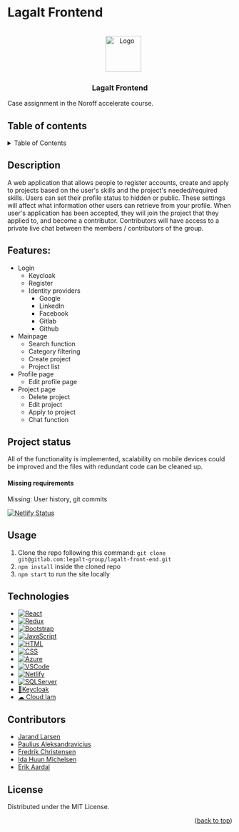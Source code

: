<a name="readme-top"></a>

# Lagalt Frontend

<!-- PROJECT LOGO -->

<br />
<div align="center">
    <img src="https://gitlab.com/legalt-group/lagalt-front-end/uploads/81662aed7406d8bbdb88f1b6450d3ba5/lagalt-logo.png" alt="Logo" width="80" height="80">

<h3 align="center">Lagalt Frontend</h3>
</div>

Case assignment in the Noroff accelerate course.

<!-- TABLE OF CONTENTS -->
## Table of contents
<details>
  <summary>Table of Contents</summary>
  <ol>
    <li>Description</li>
    <li>Features</li>
    <li>
        Project status
          * Missing requirements
    </li>
    <li>Usage</li>
    <li>Technologies</li>
    <li>Contributors</li>
    <li>License</li>
  </ol>
</details>

## Description
A web application that allows people to register accounts, create and apply to projects based on the user's skills and the project's needed/required skills. Users can set their profile status to hidden or public. These settings will affect what information other users can retrieve from your profile. When user's application has been accepted, they will join the project that they applied to, and become a contributor. Contributors will have access to a private live chat between the members / contributors of the group. 

## Features: 
* Login
  * Keycloak
  * Register
  * Identity providers
    * Google
    * LinkedIn
    * Facebook
    * Gitlab
    * Github
* Mainpage
  * Search function
  * Category filtering
  * Create project
  * Project list
* Profile page
  * Edit profile page
* Project page
  * Delete project
  * Edit project
  * Apply to project
  * Chat function

## Project status
All of the functionality is implemented, scalability on mobile devices could be improved and the files with redundant code can be cleaned up.

#### Missing requirements
Missing: User history, git commits

[![Netlify Status](https://api.netlify.com/api/v1/badges/a52c407d-565a-4b4e-bb9e-d268ee4b7063/deploy-status)](https://app.netlify.com/sites/lagalt/deploys)

## Usage
 
  1. Clone the repo following this command:
  ```git clone git@gitlab.com:legalt-group/lagalt-front-end.git```
  2. ``` npm install ``` inside the cloned repo
  3. ``` npm start ``` to run the site locally

## Technologies
* [![React][React.js]][React-url]
* [![Redux][Redux.com]][Redux-url]
* [![Bootstrap][Bootstrap.com]][Bootstrap-url]
* [![JavaScript][JavaScript.com]][JavaScript-url]
* [![HTML][HTML.com]][HTML-url]
* [![CSS][CSS.com]][CSS-url]
* [![Azure][Azure.com]][Azure-url]
* [![VSCode][VSCode.com]][VSCode-url]
* [![Netlify][Netlify.com]][Netlify-url]
* [![SQLServer][SQLServer.com]][SQLServer-url]
* <a href="https://www.keycloak.org/"> 🔑Keycloak </a>
* <a href="https://www.cloud-iam.com/"> ☁ Cloud Iam </a>

## Contributors
* <a href="https://www.linkedin.com/in/jarand-larsen-58852a257/">Jarand Larsen</a>
* <a href="https://www.linkedin.com/in/paulius-aleksandravicius-a12a01233/">Paulius Aleksandravicius</a>
* <a href="https://www.linkedin.com/in/fredrik-christensen-a33451159/">Fredrik Christensen</a>
* <a href="https://www.linkedin.com/in/ida-huun-michelsen/">Ida Huun Michelsen</a>
* <a href="https://www.linkedin.com/in/erik-aardal/">Erik Aardal</a>

<!-- LICENSE -->
## License

Distributed under the MIT License.

<!-- MARKDOWN LINKS & IMAGES -->
<!-- https://www.markdownguide.org/basic-syntax/#reference-style-links -->

[Next.js]: https://img.shields.io/badge/next.js-000000?style=for-the-badge&logo=nextdotjs&logoColor=white
[Next-url]: https://nextjs.org/

[React.js]: https://img.shields.io/badge/React-20232A?style=for-the-badge&logo=react&logoColor=61DAFB
[React-url]: https://reactjs.org/

[Bootstrap.com]: https://img.shields.io/badge/Bootstrap-563D7C?style=for-the-badge&logo=bootstrap&logoColor=white
[Bootstrap-url]: https://getbootstrap.com

[JQuery.com]: https://img.shields.io/badge/jQuery-0769AD?style=for-the-badge&logo=jquery&logoColor=white
[JQuery-url]: https://jquery.com

[Redux.com]: https://img.shields.io/badge/Redux-593D88?style=for-the-badge&logo=redux&logoColor=white
[Redux-url]: https://redux.js.org/

[Netlify.com]: https://img.shields.io/badge/Netlify-00C7B7?style=for-the-badge&logo=netlify&logoColor=white
[Netlify-url]: https://www.netlify.com/

[VSCode.com]: https://img.shields.io/badge/VSCode-0078D4?style=for-the-badge&logo=visual%20studio%20code&logoColor=white
[VSCode-url]: https://code.visualstudio.com/

[SQLServer.com]: https://img.shields.io/badge/Microsoft_SQL_Server-CC2927?style=for-the-badge&logo=microsoft-sql-server&logoColor=white
[SQLServer-url]: https://www.microsoft.com/en-us/sql-server/sql-server-downloads

[Azure.com]: https://img.shields.io/badge/microsoft%20azure-0089D6?style=for-the-badge&logo=microsoft-azure&logoColor=white
[Azure-url]: https://azure.microsoft.com/en-us

[JavaScript.com]: https://img.shields.io/badge/JavaScript-323330?style=for-the-badge&logo=javascript&logoColor=F7DF1E
[JavaScript-url]: https://www.javascript.com/

[HTML.com]: https://img.shields.io/badge/HTML5-E34F26?style=for-the-badge&logo=html5&logoColor=white
[HTML-url]: https://www.w3schools.com/html/

[CSS.com]: https://img.shields.io/badge/CSS3-1572B6?style=for-the-badge&logo=css3&logoColor=white
[CSS-url]: https://www.w3schools.com/css/

<p align="right">(<a href="#readme-top">back to top</a>)</p>